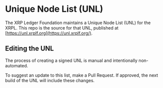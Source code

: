 # Unique Node List (UNL)

The XRP Ledger Foundation maintains a Unique Node List (UNL) for the XRPL. This repo is the source for that UNL, published at [https://unl.xrplf.org](https://unl.xrplf.org/).

## Editing the UNL

The process of creating a signed UNL is manual and intentionally non-automated.

To suggest an update to this list, make a Pull Request. If approved, the next build of the UNL will include these changes.

